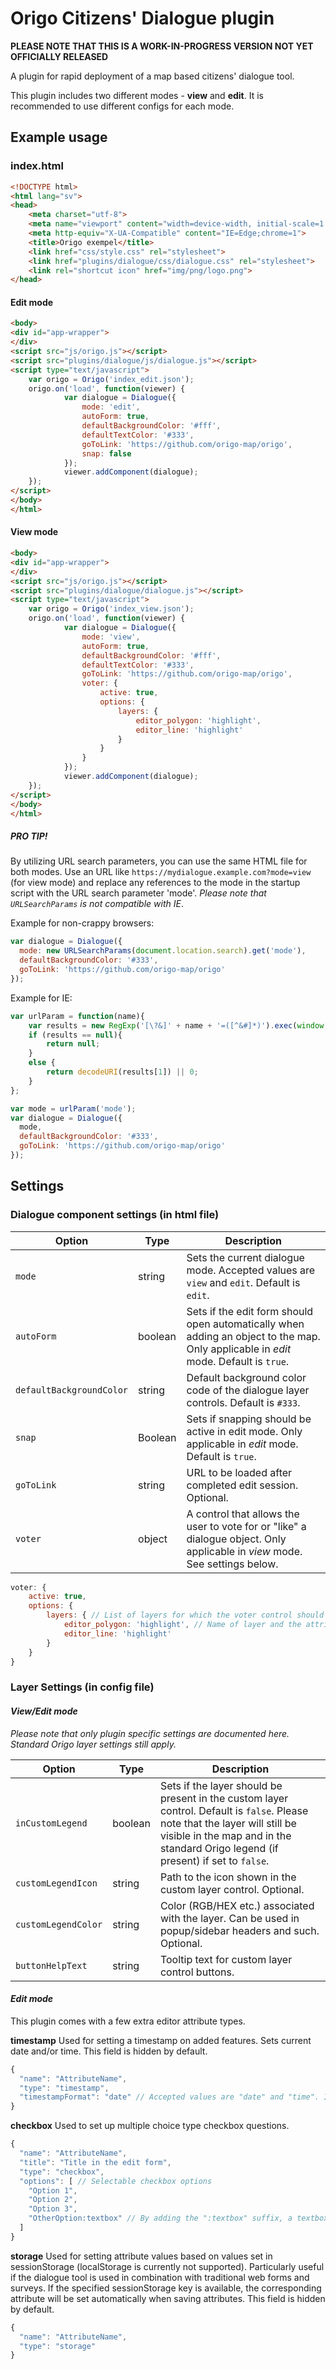 # Origo Citizens' Dialogue plugin

**PLEASE NOTE THAT THIS IS A WORK-IN-PROGRESS VERSION NOT YET OFFICIALLY RELEASED**

A plugin for rapid deployment of a map based citizens' dialogue tool.

This plugin includes two different modes - **view** and **edit**. It is recommended to use different configs for each mode.

## Example usage

### index.html
```html
<!DOCTYPE html>
<html lang="sv">
<head>
	<meta charset="utf-8">
	<meta name="viewport" content="width=device-width, initial-scale=1.0, user-scalable=no">
	<meta http-equiv="X-UA-Compatible" content="IE=Edge;chrome=1">
	<title>Origo exempel</title>
	<link href="css/style.css" rel="stylesheet">
	<link href="plugins/dialogue/css/dialogue.css" rel="stylesheet">
	<link rel="shortcut icon" href="img/png/logo.png">
</head>
```

#### Edit mode
```html
<body>
<div id="app-wrapper">
</div>
<script src="js/origo.js"></script>
<script src="plugins/dialogue/js/dialogue.js"></script>
<script type="text/javascript">
	var origo = Origo('index_edit.json');
	origo.on('load', function(viewer) {
			var dialogue = Dialogue({
				mode: 'edit',
				autoForm: true,
				defaultBackgroundColor: '#fff',
				defaultTextColor: '#333',
				goToLink: 'https://github.com/origo-map/origo',
				snap: false
			});
			viewer.addComponent(dialogue);
	});
</script>
</body>
</html>
```

#### View mode
```html
<body>
<div id="app-wrapper">
</div>
<script src="js/origo.js"></script>
<script src="plugins/dialogue/dialogue.js"></script>
<script type="text/javascript">
	var origo = Origo('index_view.json');
	origo.on('load', function(viewer) {
			var dialogue = Dialogue({
				mode: 'view',
				autoForm: true,
				defaultBackgroundColor: '#fff',
				defaultTextColor: '#333',
				goToLink: 'https://github.com/origo-map/origo',
				voter: {
					active: true,
					options: {
						layers: {
							editor_polygon: 'highlight',
							editor_line: 'highlight'
						}
					}
				}
			});
			viewer.addComponent(dialogue);
	});
</script>
</body>
</html>
```

##### *PRO TIP!*
By utilizing URL search parameters, you can use the same HTML file for both modes. Use an URL like `https://mydialogue.example.com?mode=view` (for view mode) and replace any references to the mode in the startup script with the URL search parameter 'mode'. *Please note that `URLSearchParams` is not compatible with IE*.

Example for non-crappy browsers:
```javascript
var dialogue = Dialogue({
  mode: new URLSearchParams(document.location.search).get('mode'),
  defaultBackgroundColor: '#333',
  goToLink: 'https://github.com/origo-map/origo'
});
```

Example for IE:
```javascript
var urlParam = function(name){
	var results = new RegExp('[\?&]' + name + '=([^&#]*)').exec(window.location.href);
	if (results == null){
		return null;
	}
	else {
		return decodeURI(results[1]) || 0;
	}
};

var mode = urlParam('mode');
var dialogue = Dialogue({
  mode,
  defaultBackgroundColor: '#333',
  goToLink: 'https://github.com/origo-map/origo'
});
```

## Settings
### Dialogue component settings (in html file)
Option | Type | Description
---|---|---
`mode` | string | Sets the current dialogue mode. Accepted values are `view` and `edit`. Default is `edit`.
`autoForm` | boolean | Sets if the edit form should open automatically when adding an object to the map. Only applicable in *edit* mode. Default is `true`.
`defaultBackgroundColor` | string | Default background color code of the dialogue layer controls. Default is `#333`.
`snap` | Boolean | Sets if snapping should be active in edit mode. Only applicable in *edit* mode. Default is `true`.
`goToLink` | string | URL to be loaded after completed edit session. Optional.
`voter` | object | A control that allows the user to vote for or "like" a dialogue object. Only applicable in *view* mode. See settings below.

```js
voter: {
	active: true,
	options: {
		layers: { // List of layers for which the voter control should be active
			editor_polygon: 'highlight', // Name of layer and the attribute used for storing the vote count
			editor_line: 'highlight'
		}
	}
}
```

### Layer Settings (in config file)
#### *View/Edit mode*
*Please note that only plugin specific settings are documented here. Standard Origo layer settings still apply.*

Option | Type | Description
---|---|---
`inCustomLegend` | boolean | Sets if the layer should be present in the custom layer control. Default is `false`. Please note that the layer will still be visible in the map and in the standard Origo legend (if present) if set to `false`.
`customLegendIcon` | string | Path to the icon shown in the custom layer control. Optional.
`customLegendColor` | string | Color (RGB/HEX etc.) associated with the layer. Can be used in popup/sidebar headers and such. Optional.
`buttonHelpText` | string | Tooltip text for custom layer control buttons.

#### *Edit mode*
This plugin comes with a few extra editor attribute types.

**timestamp**
Used for setting a timestamp on added features. Sets current date and/or time. This field is hidden by default.

```js
{
  "name": "AttributeName",
  "type": "timestamp",
  "timestampFormat": "date" // Accepted values are "date" and "time". If omitted, the default format is "datetime".
}
```

**checkbox**
Used to set up multiple choice type checkbox questions.

```js
{
  "name": "AttributeName",
  "title": "Title in the edit form",
  "type": "checkbox",
  "options": [ // Selectable checkbox options
    "Option 1",
    "Option 2",
    "Option 3",
    "OtherOption:textbox" // By adding the ":textbox" suffix, a textbox is attached to the option, enabled only if the option is checked. Used as an "other"/"miscellaneous" free text option.
  ]
}
```

**storage**
Used for setting attribute values based on values set in sessionStorage (localStorage is currently not supported). Particularly useful if the dialogue tool is used in combination with traditional web forms and surveys. If the specified sessionStorage key is available, the corresponding attribute will be set automatically when saving attributes. This field is hidden by default.

```js
{
  "name": "AttributeName",
  "type": "storage"
}
```
